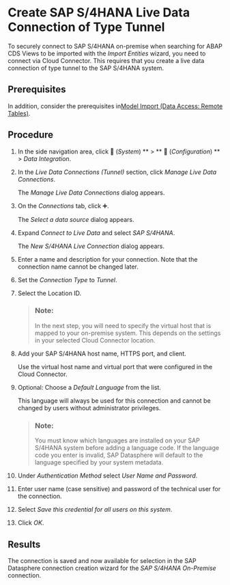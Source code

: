 <!-- loio095dbdf8db444b279e61b1dcf64150a2 -->

<link rel="stylesheet" type="text/css" href="../css/sap-icons.css"/>

# Create SAP S/4HANA Live Data Connection of Type Tunnel

To securely connect to SAP S/4HANA on-premise when searching for ABAP CDS Views to be imported with the *Import Entities* wizard, you need to connect via Cloud Connector. This requires that you create a live data connection of type tunnel to the SAP S/4HANA system.



<a name="loio095dbdf8db444b279e61b1dcf64150a2__prereq_o3n_brv_rxb"/>

## Prerequisites

In addition, consider the prerequisites in[Model Import \(Data Access: Remote Tables\)](prepare-connectivity-to-sap-s-4hana-on-premise-8de01dd.md#loio8de01dd25c1e443e8e2de7d2fbe1364d__prereq_mt_S4_OP).



## Procedure

1.  In the side navigation area, click <span class="FPA-icons-V3"></span> \(*System*\) ** \> ** :wrench: \(*Configuration*\) ** \> *Data Integration*.

2.  In the *Live Data Connections \(Tunnel\)* section, click *Manage Live Data Connections*.

    The *Manage Live Data Connections* dialog appears.

3.  On the *Connections* tab, click :heavy_plus_sign:.

    The *Select a data source* dialog appears.

4.  Expand *Connect to Live Data* and select *SAP S/4HANA*.

    The *New S/4HANA Live Connection* dialog appears.

5.  Enter a name and description for your connection. Note that the connection name cannot be changed later.

6.  Set the *Connection Type* to *Tunnel*.

7.  Select the Location ID.

    > ### Note:  
    > In the next step, you will need to specify the virtual host that is mapped to your on-premise system. This depends on the settings in your selected Cloud Connector location.

8.  Add your SAP S/4HANA host name, HTTPS port, and client.

    Use the virtual host name and virtual port that were configured in the Cloud Connector.

9.  Optional: Choose a *Default Language* from the list.

    This language will always be used for this connection and cannot be changed by users without administrator privileges.

    > ### Note:  
    > You must know which languages are installed on your SAP S/4HANA system before adding a language code. If the language code you enter is invalid, SAP Datasphere will default to the language specified by your system metadata.

10. Under *Authentication Method* select *User Name and Password*.

11. Enter user name \(case sensitive\) and password of the technical user for the connection.

12. Select *Save this credential for all users on this system*.

13. Click *OK*.




<a name="loio095dbdf8db444b279e61b1dcf64150a2__result_vbf_zqg_2nb"/>

## Results

The connection is saved and now available for selection in the SAP Datasphere connection creation wizard for the *SAP S/4HANA On-Premise* connection.

